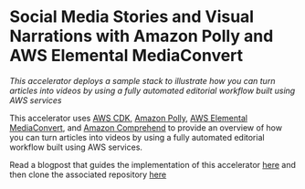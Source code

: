# Social Media Stories and Visual Narrations with Amazon Polly and AWS Elemental MediaConvert

*This accelerator deploys a sample stack to illustrate how you can turn articles into videos by using a fully automated editorial workflow built using AWS services*

This accelerator uses [AWS CDK](https://aws.amazon.com/cdk/), [Amazon Polly](https://aws.amazon.com/polly/), [AWS Elemental MediaConvert](https://aws.amazon.com/mediaconvert/), and [Amazon Comprehend](https://aws.amazon.com/comprehend/) to provide an overview of how you can turn articles into videos by using a fully automated editorial workflow built using AWS services.

Read a blogpost that guides the implementation of this accelerator [here](https://aws.amazon.com/blogs/media/how-to-turn-articles-into-videos-using-aws-elemental-mediaconvert-and-amazon-polly/) and then clone the associated repository [here](https://github.com/aws-samples/aws-elemental-mediaconvert-visual-narrations)